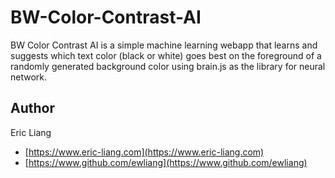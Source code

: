 # BW-Color-Contrast-AI
BW Color Contrast AI is a simple machine learning webapp that learns and suggests which text color (black or white) goes best on the foreground of a randomly generated background color using brain.js as the library for neural network.

## Author
Eric Liang
- [https://www.eric-liang.com](https://www.eric-liang.com)
- [https://www.github.com/ewliang](https://www.github.com/ewliang)

